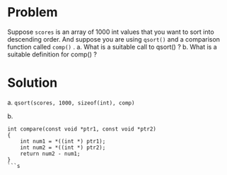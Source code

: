 # Problem
Suppose `scores` is an array of 1000 int values that you want to sort into descending
order. And suppose you are using `qsort()` and a comparison function called `comp()` .
a. What is a suitable call to qsort() ?
b. What is a suitable definition for comp() ?
# Solution
a.
`qsort(scores, 1000, sizeof(int), comp)`

b.
```
int compare(const void *ptr1, const void *ptr2)
{
    int num1 = *((int *) ptr1);
    int num2 = *((int *) ptr2);
    return num2 - num1;
}
```s
